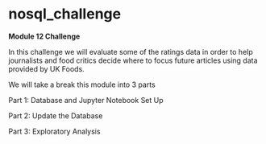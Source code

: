 # nosql_challenge

**Module 12 Challenge**

In this challenge we will evaluate some of the ratings data in order to help journalists and food critics decide where to focus future articles using data provided by UK Foods.

We will take a break this module into 3 parts

Part 1: Database and Jupyter Notebook Set Up

Part 2: Update the Database

Part 3: Exploratory Analysis
